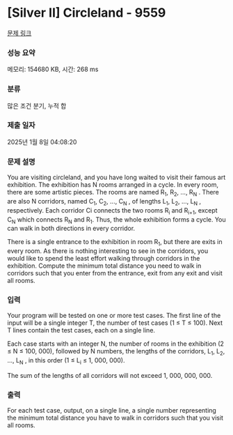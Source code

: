 # [Silver II] Circleland - 9559 

[문제 링크](https://www.acmicpc.net/problem/9559) 

### 성능 요약

메모리: 154680 KB, 시간: 268 ms

### 분류

많은 조건 분기, 누적 합

### 제출 일자

2025년 1월 8일 04:08:20

### 문제 설명

<p>You are visiting circleland, and you have long waited to visit their famous art exhibition. The exhibition has N rooms arranged in a cycle. In every room, there are some artistic pieces. The rooms are named R<sub>1</sub>, R<sub>2</sub>, ..., R<sub>N</sub> . There are also N corridors, named C<sub>1</sub>, C<sub>2</sub>, ..., C<sub>N</sub> , of lengths L<sub>1</sub>, L<sub>2</sub>, ..., L<sub>N</sub> , respectively. Each corridor Ci connects the two rooms R<sub>i</sub> and R<sub>i+1</sub>, except C<sub>N</sub> which connects R<sub>N</sub> and R<sub>1</sub>. Thus, the whole exhibition forms a cycle. You can walk in both directions in every corridor.</p>

<p>There is a single entrance to the exhibition in room R<sub>1</sub>, but there are exits in every room. As there is nothing interesting to see in the corridors, you would like to spend the least effort walking through corridors in the exhibition. Compute the minimum total distance you need to walk in corridors such that you enter from the entrance, exit from any exit and visit all rooms.</p>

### 입력 

 <p>Your program will be tested on one or more test cases. The first line of the input will be a single integer T, the number of test cases (1 ≤ T ≤ 100). Next T lines contain the test cases, each on a single line.</p>

<p>Each case starts with an integer N, the number of rooms in the exhibition (2 ≤ N ≤ 100, 000), followed by N numbers, the lengths of the corridors, L<sub>1</sub>, L<sub>2</sub>, ..., L<sub>N</sub> , in this order (1 ≤ L<sub>i</sub> ≤ 1, 000, 000).</p>

<p>The sum of the lengths of all corridors will not exceed 1, 000, 000, 000.</p>

### 출력 

 <p>For each test case, output, on a single line, a single number representing the minimum total distance you have to walk in corridors such that you visit all rooms.</p>

